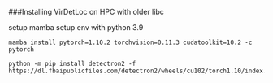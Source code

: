 ###Installing VirDetLoc on HPC with older libc

setup mamba
setup env with python 3.9
```
mamba install pytorch=1.10.2 torchvision=0.11.3 cudatoolkit=10.2 -c pytorch

python -m pip install detectron2 -f https://dl.fbaipublicfiles.com/detectron2/wheels/cu102/torch1.10/index.html

```

